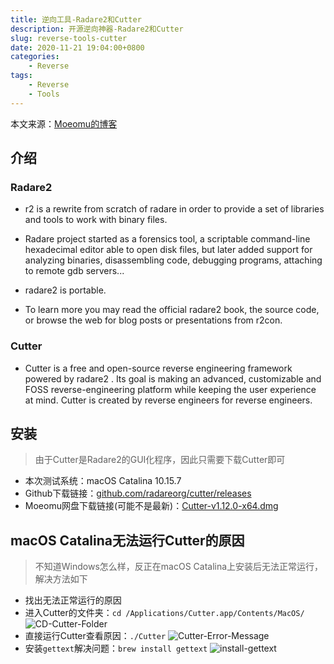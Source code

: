 ```yaml
---
title: 逆向工具-Radare2和Cutter
description: 开源逆向神器-Radare2和Cutter
slug: reverse-tools-cutter
date: 2020-11-21 19:04:00+0800
categories:
    - Reverse
tags:
    - Reverse
    - Tools
---
```


本文来源：[Moeomu的博客](/p/reverse-tools-cutter/)

## 介绍

### Radare2

- r2 is a rewrite from scratch of radare in order to provide a set of libraries and tools to work with binary files.

- Radare project started as a forensics tool, a scriptable command-line hexadecimal editor able to open disk files, but later added support for analyzing binaries, disassembling code, debugging programs, attaching to remote gdb servers...

- radare2 is portable.

- To learn more you may read the official radare2 book, the source code, or browse the web for blog posts or presentations from r2con.

### Cutter

- Cutter is a free and open-source reverse engineering framework powered by radare2 . Its goal is making an advanced, customizable and FOSS reverse-engineering platform while keeping the user experience at mind. Cutter is created by reverse engineers for reverse engineers.

## 安装

> 由于Cutter是Radare2的GUI化程序，因此只需要下载Cutter即可

- 本次测试系统：macOS Catalina 10.15.7
- Github下载链接：[github.com/radareorg/cutter/releases](https://github.com/radareorg/cutter/releases)
- Moeomu网盘下载链接(可能不是最新)：[Cutter-v1.12.0-x64.dmg](https://pan.moeomu.com/Software/macOS/Tools-Reverse_Pwn/Cutter-v1.12.0-x64.macOS.dmg)

## macOS Catalina无法运行Cutter的原因

> 不知道Windows怎么样，反正在macOS Catalina上安装后无法正常运行，解决方法如下

- 找出无法正常运行的原因
- 进入Cutter的文件夹：`cd /Applications/Cutter.app/Contents/MacOS/`
![CD-Cutter-Folder](https://s3.ax1x.com/2020/11/21/D3Sgds.png)
- 直接运行Cutter查看原因：`./Cutter`
![Cutter-Error-Message](https://s3.ax1x.com/2020/11/21/D3S2on.png)
- 安装`gettext`解决问题：`brew install gettext`
![install-gettext](https://s3.ax1x.com/2020/11/21/D3SWiq.png)
